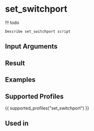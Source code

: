 

# set_switchport

<!-- prettier-ignore -->
!!! todo

    Describe set_switchport script

## Input Arguments

## Result

## Examples

## Supported Profiles

{{ supported_profiles("set_switchport") }}

## Used in

